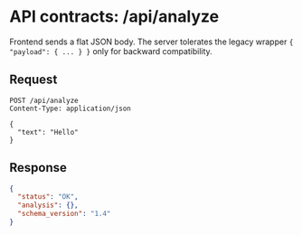 # API contracts: /api/analyze

Frontend sends a flat JSON body. The server tolerates the legacy wrapper `{ "payload": { ... } }` only for backward compatibility.

## Request

```http
POST /api/analyze
Content-Type: application/json

{
  "text": "Hello"
}
```

## Response

```json
{
  "status": "OK",
  "analysis": {},
  "schema_version": "1.4"
}
```
